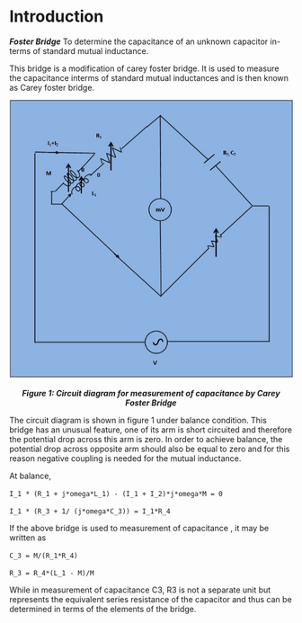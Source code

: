 # Introduction

***Foster Bridge*** To determine the capacitance of an unknown capacitor in-terms of standard mutual inductance.  

This bridge is a modification of carey foster bridge. It is used to measure the capacitance interms of standard mutual inductances and is then known as Carey foster bridge. 

<div align="center">

![Rm501 Figure](images/careyfoster_capacitance_procedure_upload.jpg)

***Figure 1: Circuit diagram for measurement of capacitance by Carey Foster Bridge***
</div>


The circuit diagram is shown in figure 1 under balance condition. This bridge has an unusual feature, one of its arm is short circuited and therefore the potential drop across this arm is zero. In order to achieve balance, the potential drop across opposite arm should also be equal to zero and for this reason negative coupling is needed for the mutual inductance. 

At balance, 


`I_1 * (R_1 + j*omega*L_1) - (I_1 + I_2)*j*omega*M = 0`


`I_1 * (R_3 + 1/ (j*omega*C_3)) = I_1*R_4 `

 If the above bridge is used to measurement of capacitance ,  it may be written as 


`C_3 = M/(R_1*R_4)`


`R_3 = R_4*(L_1 - M)/M `

While in measurement of capacitance C3,  R3   is not a separate unit but represents the equivalent series resistance of the capacitor and thus can be determined in terms of the elements of the bridge.
